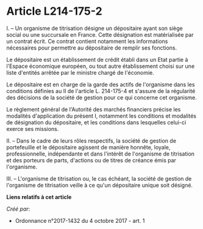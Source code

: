 # Article L214-175-2

I. – Un organisme de titrisation désigne un dépositaire ayant son siège social ou une succursale en France. Cette désignation
est matérialisée par un contrat écrit. Ce contrat contient notamment les informations nécessaires pour permettre au
dépositaire de remplir ses fonctions.

Le dépositaire est un établissement de crédit établi dans un Etat partie à l'Espace économique européen, ou tout autre
établissement choisi sur une liste d'entités arrêtée par le ministre chargé de l'économie.

Le dépositaire est en charge de la garde des actifs de l'organisme dans les conditions définies au II de l'article L.
214-175-4 et s'assure de la régularité des décisions de la société de gestion pour ce qui concerne cet organisme.

Le règlement général de l'Autorité des marchés financiers précise les modalités d'application du présent I, notamment les
conditions et modalités de désignation du dépositaire, et les conditions dans lesquelles celui-ci exerce ses missions.

II. – Dans le cadre de leurs rôles respectifs, la société de gestion de portefeuille et le dépositaire agissent de manière
honnête, loyale, professionnelle, indépendante et dans l'intérêt de l'organisme de titrisation et des porteurs de parts,
d'actions ou de titres de créance émis par l'organisme.

III. – L'organisme de titrisation ou, le cas échéant, la société de gestion de l'organisme de titrisation veille à ce qu'un
dépositaire unique soit désigné.

**Liens relatifs à cet article**

_Créé par_:

  - Ordonnance n°2017-1432 du 4 octobre 2017 - art. 1
